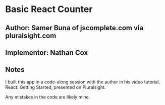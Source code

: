 # Basic React Counter

## Author: Samer Buna of jscomplete.com via pluralsight.com

## Implementor: Nathan Cox

## Notes

I built this app in a code-along session with the author in his video tutorial, React: Getting Started, presented on Pluralsight.

Any mistakes in the code are likely mine.
